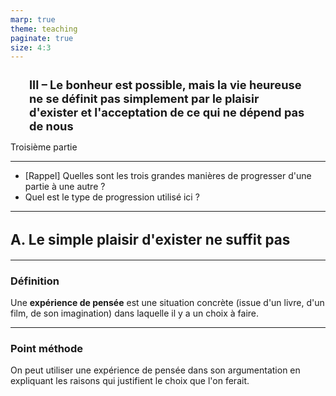```yaml
---
marp: true
theme: teaching
paginate: true
size: 4:3
---
```


<!-- _class: partie -->
<style scoped>
h1 {font-size:130%; padding-left:30px; padding-right:30px}
</style>

# III – Le bonheur est possible, mais la vie heureuse ne se définit pas simplement par le plaisir d'exister et l'acceptation de ce qui ne dépend pas de nous 
Troisième partie

---
<!-- _class: pm -->
- [Rappel] Quelles sont les trois grandes manières de progresser d'une partie à une autre ?
- Quel est le type de progression utilisé ici ?

---
<!-- _class: souspartie -->
<style scoped>
h2{font-size:160%}
</style>
## A. Le simple plaisir d'exister ne suffit pas

---
<!-- _class: definition pm -->
### Définition
Une **expérience de pensée** est une situation concrète (issue d'un livre, d'un film, de son imagination) dans laquelle il y a un choix à faire.

---
<!-- _class: pointmethode -->
### Point méthode
 On peut utiliser une expérience de pensée dans son argumentation en expliquant les raisons qui justifient le choix que l'on ferait.